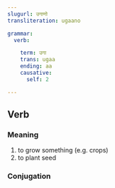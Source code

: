 ```yaml
---
slugurl: उगाणो
transliteration: ugaano

grammar: 
  verb:

    term: उगा
    trans: ugaa
    ending: aa
    causative:
      self: 2

---
```


## Verb

### Meaning

1. to grow something (e.g. crops)
2. to plant seed

### Conjugation

<verb-conj :grammar="grammar"></verb-conj>

